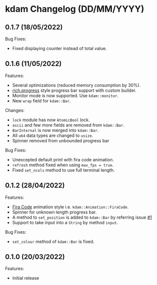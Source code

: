 # kdam Changelog (DD/MM/YYYY)

## 0.1.7 (18/05/2022)

Bug Fixes:

- Fixed displaying counter instead of total value.

## 0.1.6 (11/05/2022)

Features:

- Several optimizations (reduced memory consumption by 30%).
- [rich.progress](https://rich.readthedocs.io/en/latest/progress.html) style progress bar support with custom builder.
- Monitor mode is now supported. Use `kdam::monitor`.
- New `wrap` field for `kdam::Bar`.

Changes:

- `lock` module has now `AtomicBool` lock.
- `ascii` and few more fields are removed from `kdam::Bar`.
- `BarInternal` is now merged into `kdam::Bar`.
- All `u64` data types are changed to `usize`.
- Spinner removed from unbounded progress bar

Bug Fixes:

- Unexcepted default print with fira code animation.
- `refresh` method fixed when using `max_fps = true`.
- Fixed `set_ncols` method to use full terminal length.

## 0.1.2 (28/04/2022)

Features:

- [Fira Code](https://github.com/tonsky/FiraCode) animation style i.e. `kdam::Animation::FiraCode`.
- Spinner for unknown length progress bar.
- A method to `set_position` is added to `kdam::Bar` by referring issue [#1](https://github.com/clitic/kdam/issues/1)
- Support to take input into a `String` by method `input`.

Bug Fixes:

- `set_colour` method of `kdam::Bar` is fixed.

## 0.1.0 (20/03/2022)

Features:

- Initial release
